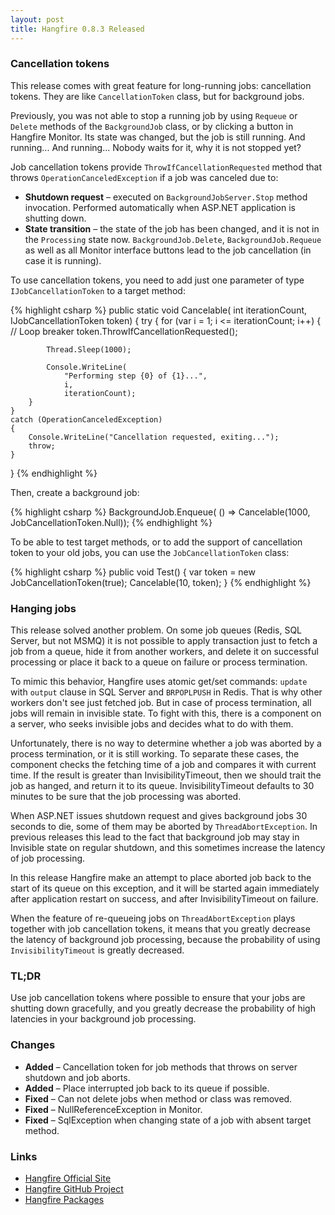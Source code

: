 ```yaml
---
layout: post
title: Hangfire 0.8.3 Released
---
```


### Cancellation tokens

This release comes with great feature for long-running jobs: cancellation tokens. They are like `CancellationToken` class, but for background jobs.

Previously, you was not able to stop a running job by using `Requeue` or `Delete` methods of the `BackgroundJob` class, or by clicking a button in Hangfire Monitor. Its state was changed, but the job is still running. And running... And running... Nobody waits for it, why it is not stopped yet?

Job cancellation tokens provide `ThrowIfCancellationRequested` method that throws `OperationCanceledException` if a job was canceled due to:

* **Shutdown request** – executed on `BackgroundJobServer.Stop` method invocation. Performed automatically when ASP.NET application is shutting down.
* **State transition** – the state of the job has been changed, and it is not in the `Processing` state now. `BackgroundJob.Delete`, `BackgroundJob.Requeue` as well as all Monitor interface buttons lead to the job cancellation (in case it is running).

To use cancellation tokens, you need to add just one parameter of type `IJobCancellationToken` to a target method:

{% highlight csharp %}
public static void Cancelable(
    int iterationCount, 
    IJobCancellationToken token)
{
    try
    {
        for (var i = 1; i <= iterationCount; i++)
        {
            // Loop breaker
            token.ThrowIfCancellationRequested();

            Thread.Sleep(1000);

            Console.WriteLine(
                "Performing step {0} of {1}...", 
                i, 
                iterationCount);            
        }
    }
    catch (OperationCanceledException)
    {
        Console.WriteLine("Cancellation requested, exiting...");
        throw;
    }
}
{% endhighlight %}

Then, create a background job:

{% highlight csharp %}
BackgroundJob.Enqueue(
    () => Cancelable(1000, JobCancellationToken.Null)); 
{% endhighlight %}

To be able to test target methods, or to add the support of cancellation token to your old jobs, you can use the `JobCancellationToken` class:

{% highlight csharp %}
public void Test()
{
    var token = new JobCancellationToken(true);
    Cancelable(10, token);
}
{% endhighlight %}

### Hanging jobs

This release solved another problem. On some job queues (Redis, SQL Server, but not MSMQ) it is not possible to apply transaction just to fetch a job from a queue, hide it from another workers, and delete it on successful processing or place it back to a queue on failure or process termination.

To mimic this behavior, Hangfire uses atomic get/set commands: `update` with `output` clause in SQL Server and `BRPOPLPUSH` in Redis. That is why other workers don't see just fetched job. But in case of process termination, all jobs will remain in invisible state. To fight with this, there is a component on a server, who seeks invisible jobs and decides what to do with them.

Unfortunately, there is no way to determine whether a job was aborted by a process termination, or it is still working. To separate these cases, the component checks the fetching time of a job and compares it with current time. If the result is greater than InvisibilityTimeout, then we should trait the job as hanged, and return it to its queue. InvisibilityTimeout defaults to 30 minutes to be sure that the job processing was aborted. 

When ASP.NET issues shutdown request and gives background jobs 30 seconds to die, some of them may be aborted by `ThreadAbortException`. In previous releases this lead to the fact that background job may stay in Invisible state on regular shutdown, and this sometimes increase the latency of job processing.

In this release Hangfire make an attempt to place aborted job back to the start of its queue on this exception, and it will be started again immediately after application restart on success, and after InvisibilityTimeout on failure.

When the feature of re-queueing jobs on `ThreadAbortException` plays together with job cancellation tokens, it means that you greatly decrease the latency of background job processing, because the probability of using `InvisibilityTimeout` is greatly decreased.

### TL;DR

Use job cancellation tokens where possible to ensure that your jobs are shutting down gracefully, and you greatly decrease the probability of high latencies in your background job processing.

### Changes

* **Added** – Cancellation token for job methods that throws on server shutdown and job aborts.
* **Added** – Place interrupted job back to its queue if possible.
* **Fixed** – Can not delete jobs when method or class was removed.
* **Fixed** – NullReferenceException in Monitor.
* **Fixed** – SqlException when changing state of a job with absent target method.

### Links

* [Hangfire Official Site](http://hangfire.io)
* [Hangfire GitHub Project](https://github.com/odinserj/Hangfire)
* [Hangfire Packages](https://www.nuget.org/packages?q=hangfire)